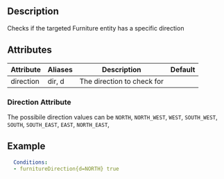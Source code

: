 ## Description
Checks if the targeted Furniture entity has a specific direction


## Attributes
| Attribute      | Aliases     | Description                                                  | Default  |
|----------------|-------------|--------------------------------------------------------------|----------|
| direction      | dir, d      | The direction to check for                                   |          |

### Direction Attribute
The possibile direction values can be `NORTH`, `NORTH_WEST`, `WEST`, `SOUTH_WEST`, `SOUTH`, `SOUTH_EAST`, `EAST`, `NORTH_EAST`,


## Example
```yaml
  Conditions:
  - furnitureDirection{d=NORTH} true
```